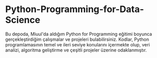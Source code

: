 # Python-Programming-for-Data-Science
Bu depoda, Miuul'da aldığım Python for Programming eğitimi boyunca gerçekleştirdiğim çalışmalar ve projeleri bulabilirsiniz. Kodlar, Python programlamasının temel ve ileri seviye konularını içermekte olup, veri analizi, algoritma geliştirme ve çeşitli projeler üzerine odaklanmıştır.
